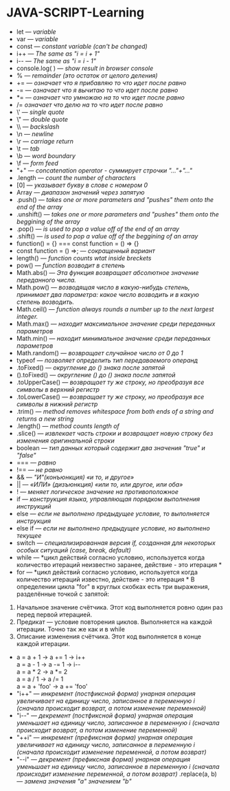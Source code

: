 # JAVA-SCRIPT-Learning
- let — *variable*
- var — *variable*
- const — *constant variable (can't be changed)*
- i++ — *The same as "i = i + 1"*
- i-- — *The same as "i = i - 1"*
- console.log( ) — *show result in browser console*
- %  — *remainder (это остаток от целого деления)*
- += — *означает что я прибавляю то что идет после равно*
- -= — *означает что я вычитаю то что идет после равно*
- \*= — *означает что умножаю на то что идет после равно*
- /=  *означает что делю на то что идет после равно*
- \\' — *single quote*
- \\" — *double quote*
- \\\\ — *backslash*
- \n —	*newline*
- \r —	*carriage return*
- \t —	*tab*
- \b —	*word boundary*
- \f — *form feed*
- "+" — *concatenation operator - суммирует строчки "..."+"..."*
- .length — *count the number of characters*
- [0] — *указывает букву в слове с номером 0*
- Array — *диапазон значений через запятую*
- .push() — *takes one or more parameters and "pushes" them onto the end of the array*
- .unshift() — *takes one or more parameters and "pushes" them onto the beggining of the array*
- .pop() — *is used to pop a value off of the end of an array*
- .shift() — *is used to pop a value off of the beggining of an array*
- function() = {} === const function = () => {}
- const function = () =>; — *сокращенный вариант*
- length() — *function counts wtat inside breckets*
- pow() — *function возводит в степень*
- Math.abs() — *Эта функция возвращает абсолютное значение переданного числа.*
- Math.pow() — *возводящая число в какую-нибудь степень, принимает два параметра: какое число возводить и в какую степень возводить.*
- Math.ceil() — *function always rounds a number up to the next largest integer.*
- Math.max() — *находит максимальное значение среди переданных параметров*
- Math.min() — *находит минимальное значение среди переданных параметров*
- Math.random() — *возвращает случайное число от 0 до 1*
- typeof  — *позволяет определить тип передаваемого операнд*
- .toFixed() — *округление до () знака после запятой*
- ().toFixed() — *округление () до () знака после запятой*
- .toUpperCase() — *возвращает ту же строку, но преобразуя все символы в верхний регистр*
- .toLowerCase() — *возвращает ту же строку, но преобразуя все символы в нижний регистр*
- .trim() — *method removes whitespace from both ends of a string and returns a new string*
- .length() — *method counts length of*
- .slice() — *извлекает часть строки и возвращает новую строку без изменения оригинальной строки*
- boolean — *тип данных который содержит два значения "true" и "false"*
- === — *равно*
- !== — *не равно*
- && — *"И"(конъюнкция) «и то, и другое»*
- || — *«ИЛИ» (дизъюнкция) «или то, или другое, или оба»*
- ! — *меняет логическое значение на противоположное*
- if — *конструкция языка, управляющая порядком выполнения инструкций*
- else — *если не выполнено предыдущее условие, то выполняется инструкция*
- else if — *если не выполнено предыдущее условие, но выполнено текущее*
- switch — *специализированная версия if, созданная для некоторых особых ситуаций (case, break, default)*
- while — *цикл действий согласно условию, используется когда количество итераций неизвестно заранее, действие - это итерация *
- for — *цикл действий согласно условию, используется когда количество итераций известно, действие - это итерация *
В определении цикла "for" в круглых скобках есть три выражения, разделённые точкой с запятой: <br>
1. Начальное значение счётчика. Этот код выполняется ровно один раз перед первой итерацией. <br>
2. Предикат — условие повторения циклов. Выполняется на каждой итерации. Точно так же как и в while <br>
3. Описание изменения счётчика. Этот код выполняется в конце каждой итерации. <br>
- a = a + 1   →   a += 1   →   i++<br>
  a = a - 1   →   a -= 1   →   i--<br>
  a = a * 2   →   a *= 2 <br>
  a = a / 1   →   a /= 1 <br>
  a = a + 'foo' → a += 'foo' <br>
- "i++" — *инкремент (постфиксной форма) унарная операция увеличивает на единицу число, записанное в переменную i (сначала происходит возврат, а потом изменение переменной)*
- "i--" — *декремент (постфиксной форма) унарная операция уменьшает на единицу число, записанное в переменную i (сначала происходит возврат, а потом изменение переменной)*
- "++i" — *инкремент (префиксная форма) унарная операция увеличивает на единицу число, записанное в переменную i (сначала происходит изменение переменной, а потом возврат)*
- "--i" — *декремент (префиксная форма) унарная операция уменьшает на единицу число, записанное в переменную i (сначала происходит изменение переменной, а потом возврат)*
.replace(a, b) — *замена значения "a" значением "b"*
